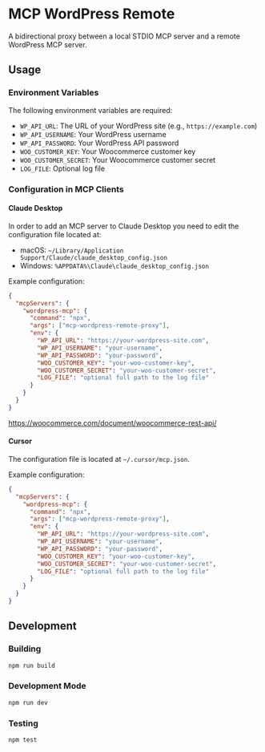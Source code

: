# MCP WordPress Remote

A bidirectional proxy between a local STDIO MCP server and a remote WordPress MCP server.

## Usage

### Environment Variables

The following environment variables are required:

- `WP_API_URL`: The URL of your WordPress site (e.g., `https://example.com`)
- `WP_API_USERNAME`: Your WordPress username
- `WP_API_PASSWORD`: Your WordPress API password
- `WOO_CUSTOMER_KEY`: Your Woocommerce customer key
- `WOO_CUSTOMER_SECRET`: Your Woocommerce customer secret
- `LOG_FILE`: Optional log file

### Configuration in MCP Clients

#### Claude Desktop

In order to add an MCP server to Claude Desktop you need to edit the configuration file located at:

- macOS: `~/Library/Application Support/Claude/claude_desktop_config.json`
- Windows: `%APPDATA%\Claude\claude_desktop_config.json`

Example configuration:

```json
{
  "mcpServers": {
    "wordpress-mcp": {
      "command": "npx",
      "args": ["mcp-wordpress-remote-proxy"],
      "env": {
        "WP_API_URL": "https://your-wordpress-site.com",
        "WP_API_USERNAME": "your-username",
        "WP_API_PASSWORD": "your-password",
        "WOO_CUSTOMER_KEY": "your-woo-customer-key",
        "WOO_CUSTOMER_SECRET": "your-woo-customer-secret",
        "LOG_FILE": "optional full path to the log file"
      }
    }
  }
}
```

https://woocommerce.com/document/woocommerce-rest-api/

#### Cursor

The configuration file is located at `~/.cursor/mcp.json`.

Example configuration:

```json
{
  "mcpServers": {
    "wordpress-mcp": {
      "command": "npx",
      "args": ["mcp-wordpress-remote-proxy"],
      "env": {
        "WP_API_URL": "https://your-wordpress-site.com",
        "WP_API_USERNAME": "your-username",
        "WP_API_PASSWORD": "your-password",
        "WOO_CUSTOMER_KEY": "your-woo-customer-key",
        "WOO_CUSTOMER_SECRET": "your-woo-customer-secret",
        "LOG_FILE": "optional full path to the log file"
      }
    }
  }
}
```

## Development

### Building

```bash
npm run build
```

### Development Mode

```bash
npm run dev
```

### Testing

```bash
npm test
```

